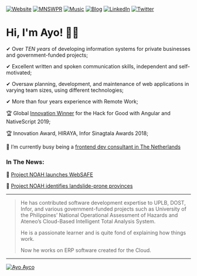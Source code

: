 <!--
**ayoayco/ayoayco** is a ✨ _special_ ✨ repository because its `README.md` (this file) appears on your GitHub profile.

Here are some ideas to get you started:

- 🔭 I’m currently working on ...
- 🌱 I’m currently learning ...
- 👯 I’m looking to collaborate on ...
- 🤔 I’m looking for help with ...
- 💬 Ask me about ...
- 📫 How to reach me: ...
- 😄 Pronouns: ...
- ⚡ Fun fact: ...

![simpson](https://media2.giphy.com/media/4pMX5rJ4PYAEM/giphy.gif?cid=790b7611ec3de2902571a0602b1853fb93000b3efa5619f9&rid=giphy.gif&ct=g)

-->

[![Website](https://img.shields.io/badge/Website-ayco.io-002FB3.svg)](https://ayco.io)
[![MNSWPR](https://img.shields.io/badge/Play-Minesweeper-ff8a00.svg)](https://mnswpr.com)
[![Music](https://img.shields.io/badge/Listen-Sound%20Cloud-f50.svg)](https://soundcloud.com/ayoayco)
[![Blog](https://img.shields.io/badge/Read-My%20Blog-8dbf42.svg)](https://blog.ayco.io)
[![LinkedIn](https://img.shields.io/badge/Connect-LinkedIn-0072b1.svg)](https://www.linkedin.com/in/ayoayco/)
[![Twitter](https://img.shields.io/badge/Follow-Twitter-00acee.svg)](https://twitter.com/ayoayco)

# Hi, I'm Ayo! 🙋‍♂️

✔ Over *TEN years* of developing information systems for private businesses and government-funded projects;

✔ Excellent written and spoken communication skills, independent and self-motivated;

✔ Oversaw planning, development, and maintenance of web applications in varying team sizes, using different technologies;

✔ More than four years experience with Remote Work;

🏆 Global [Innovation Winner](https://blog.angular.io/hack-for-good-6b500f1946a3#36f0) for the Hack for Good with Angular and NativeScript 2019;

🏆 Innovation Award, HIRAYA, Infor Sinagtala Awards 2018;

🔭 I’m currently busy being a [frontend dev consultant in The Netherlands](https://www.linkedin.com/in/ayoayco/)

### In The News:

📰 [Project NOAH launches WebSAFE](https://news.abs-cbn.com/nation/12/11/15/project-noah-launches-websafe)

📰 [Project NOAH identifies landslide-prone provinces](https://www.youtube.com/watch?v=LKrV6vtGZEA&ab_channel=ABS-CBNNews)

-----
> He has contributed software development expertise to UPLB, DOST, Infor, and various government-funded projects such as University of the Philippines’ National Operational Assessment of Hazards and Ateneo’s Cloud-Based Intelligent Total Analysis System.
>
> He is a passionate learner and is quite fond of explaining how things work.
> 
> Now he works on ERP software created for the Cloud.
-----

[![Ayo Ayco](https://user-images.githubusercontent.com/4262489/147297991-886e2ed6-21f8-496d-9add-2856a10bcfb7.png)](https://ayco.io)



